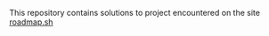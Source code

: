 This repository contains solutions to project encountered on the site [roadmap.sh](https://roadmap.sh/)
